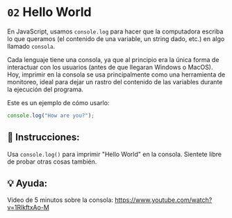 # `02` Hello World

En JavaScript, usamos `console.log` para hacer que la computadora escriba lo que queramos (el contenido de una variable, un string dado, etc.) en algo llamado `consola`.

Cada lenguaje tiene una consola, ya que al principio era la única forma de interactuar con los usuarios (antes de que llegaran Windows o MacOS). Hoy, imprimir en la consola se usa principalmente como una herramienta de monitoreo, ideal para dejar un rastro del contenido de las variables durante la ejecución del programa.

Este es un ejemplo de cómo usarlo:
```js
console.log("How are you?");
```

## 📝 Instrucciones:

Usa `console.log()` para imprimir "Hello World" en la consola. Sientete libre de probar otras cosas también.

## 💡 Ayuda:

Video de 5 minutos sobre la consola:
https://www.youtube.com/watch?v=1RlkftxAo-M